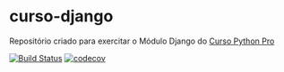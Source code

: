 # curso-django
Repositório criado para exercitar o Módulo Django do [Curso Python Pro](www.python.pro.br)

[![Build Status](https://travis-ci.org/GetulioCastro/curso-django.svg?branch=master)](https://travis-ci.org/GetulioCastro/curso-django)
[![codecov](https://codecov.io/gh/GetulioCastro/curso-django/branch/master/graph/badge.svg)](https://codecov.io/gh/GetulioCastro/curso-django)

